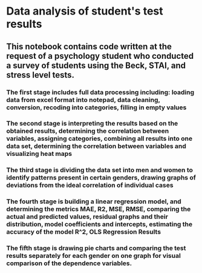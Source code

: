 # Data analysis of student's test results
## This notebook contains code written at the request of a psychology student who conducted a survey of students using the Beck, STAI, and stress level tests.

### The first stage includes full data processing including: loading data from excel format into notepad, data cleaning, conversion, recoding into categories, filling in empty values

### The second stage is interpreting the results based on the obtained results, determining the correlation between variables, assigning categories, combining all results into one data set, determining the correlation between variables and visualizing heat maps

### The third stage is dividing the data set into men and women to identify patterns present in certain genders, drawing graphs of deviations from the ideal correlation of individual cases

### The fourth stage is building a linear regression model, and determining the metrics MAE, R2, MSE, RMSE, comparing the actual and predicted values, residual graphs and their distribution, model coefficients and intercepts, estimating the accuracy of the model R^2, OLS Regression Results

### The fifth stage is drawing pie charts and comparing the test results separately for each gender on one graph for visual comparison of the dependence variables.